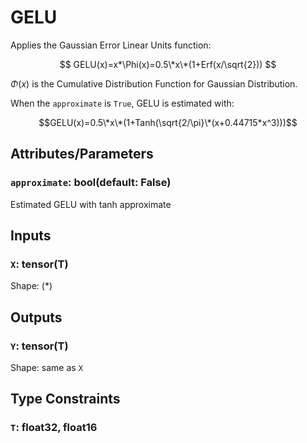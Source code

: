 # GELU

Applies the Gaussian Error Linear Units function:

$$ GELU(x)=x*\Phi(x)=0.5\*x\*(1+Erf(x/\sqrt{2})) $$

$\Phi(x)$ is the Cumulative Distribution Function for Gaussian Distribution.

When the `approximate` is `True`, GELU is estimated with:

$$GELU(x)=0.5\*x\*(1+Tanh(\sqrt{2/\pi}\*(x+0.44715*x^3)))$$

## Attributes/Parameters

### `approximate`: bool(default: False)

Estimated GELU with tanh approximate

## Inputs

### `X`: tensor(T)

Shape: $(*)$

## Outputs

### `Y`: tensor(T)

Shape: same as `X`

## Type Constraints

### `T`: float32, float16

